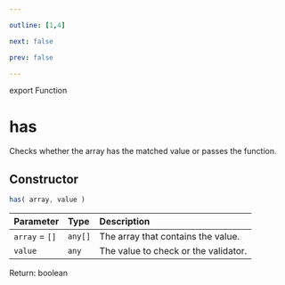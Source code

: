 ```yaml
---

outline: [1,4]

next: false

prev: false

---
```


export Function
# has

Checks whether the array has the matched value or passes the function.

## Constructor
 ```ts
 has( array, value )
 ```
 
 | Parameter | Type | Description |
| :--- | :--- | :--- |
| `array` = `[]` | `any[]` | The array that contains the value. |
| `value` | `any` | The value to check or the validator. |

Return: boolean
